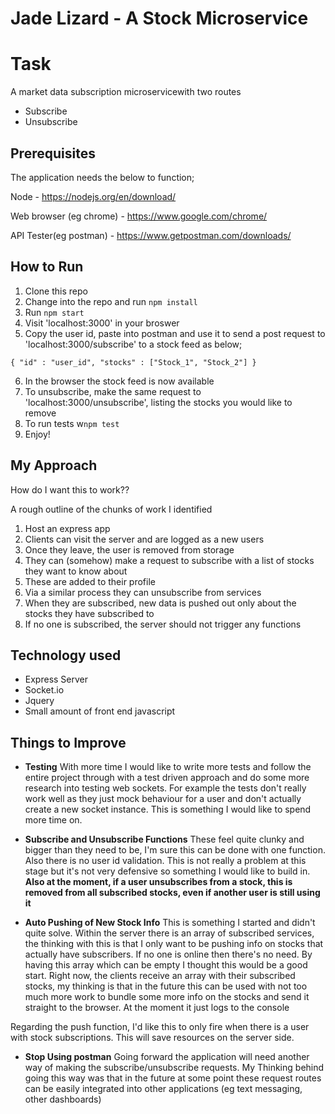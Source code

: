 Jade Lizard - A Stock Microservice
========================

# Task

A market data subscription microservicewith two routes

- Subscribe
- Unsubscribe

## Prerequisites

The application needs the below to function;

Node - https://nodejs.org/en/download/

Web browser (eg chrome) - https://www.google.com/chrome/

API Tester(eg postman) - https://www.getpostman.com/downloads/

## How to Run

1. Clone this repo
2. Change into the repo and run `npm install`
3. Run `npm start`
4. Visit 'localhost:3000' in your broswer
5. Copy the user id, paste into postman and use it to send a post request to 'localhost:3000/subscribe' to a stock feed as below;

`{
  "id" : "user_id",
  "stocks" : ["Stock_1", "Stock_2"]
}`

6. In the browser the stock feed is now available
7. To unsubscribe, make the same request to 'localhost:3000/unsubscribe', listing the stocks you would like to remove
8. To run tests w`npm test`
9. Enjoy!


## My Approach

How do I want this to work??

A rough outline of the chunks of work I identified

1. Host an express app
2. Clients can visit the server and are logged as a new users
3. Once they leave, the user is removed from storage
4. They can (somehow) make a request to subscribe with a list of stocks they want to know about
5. These are added to their profile
6. Via a similar process they can unsubscribe from services
7. When they are subscribed, new data is pushed out only about the stocks they have subscribed to
8. If no one is subscribed, the server should not trigger any functions

## Technology used

- Express Server
- Socket.io
- Jquery
- Small amount of front end javascript


## Things to Improve

- **Testing**
With more time I would like to write more tests and follow the entire project through with a test driven approach and do some more research into testing web sockets. For example the tests don't really work well as they just mock behaviour for a user and don't actually create a new socket instance. This is something I would like to spend more time on.

- **Subscribe and Unsubscribe Functions**
These feel quite clunky and bigger than they need to be, I'm sure this can be done with one function.
Also there is no user id validation. This is not really a problem at this stage but it's not very defensive so something I would like to build in.
**Also at the moment, if a user unsubscribes from a stock, this is removed from all subscribed stocks, even if another user is still using it**

- **Auto Pushing of New Stock Info**
This is something I started and didn't quite solve. Within the server there is an array of subscribed services, the thinking with this is that I only want to be pushing info on stocks that actually have subscribers. If no one is online then there's no need. By having this array which can be empty I thought this would be a good start.
Right now, the clients receive an array with their subscribed stocks, my thinking is that in the future this can be used with not too much more work to bundle some more info on the stocks and send it straight to the browser. At the moment it just logs to the console

Regarding the push function, I'd like this to only fire when there is a user with stock subscriptions. This will save resources on the server side.

- **Stop Using postman**
Going forward the application will need another way of making the subscribe/unsubscribe requests. My Thinking behind going this way was that in the future at some point these request routes can be easily integrated into other applications (eg text messaging, other dashboards)
